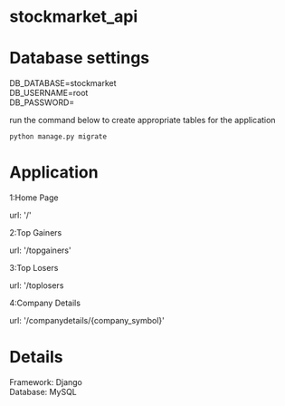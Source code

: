 # stockmarket_api

# Database settings

DB_DATABASE=stockmarket\
DB_USERNAME=root\
DB_PASSWORD=

run the command below to create appropriate tables for the application

```
python manage.py migrate
```
# Application
1:Home Page

url: '/'

2:Top Gainers

url: '/topgainers'

3:Top Losers

url: '/toplosers

4:Company Details

url: '/companydetails/{company_symbol}'


# Details
Framework: Django\
Database:  MySQL
 
